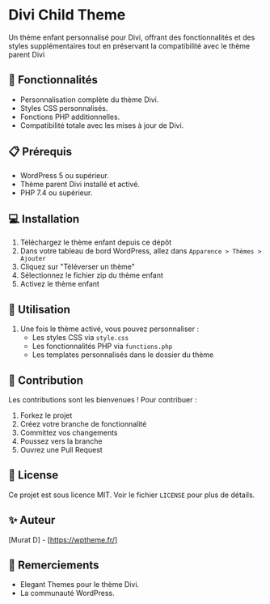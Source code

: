 # Divi Child Theme

Un thème enfant personnalisé pour Divi, offrant des fonctionnalités et des styles supplémentaires tout en préservant la compatibilité avec le thème parent Divi

## 🚀 Fonctionnalités

- Personnalisation complète du thème Divi.
- Styles CSS personnalisés.
- Fonctions PHP additionnelles.
- Compatibilité totale avec les mises à jour de Divi.

## 📋 Prérequis

- WordPress 5 ou supérieur.
- Thème parent Divi installé et activé.
- PHP 7.4 ou supérieur. 

## 💻 Installation

1. Téléchargez le thème enfant depuis ce dépôt
2. Dans votre tableau de bord WordPress, allez dans `Apparence > Thèmes > Ajouter`
3. Cliquez sur "Téléverser un thème"
4. Sélectionnez le fichier zip du thème enfant
5. Activez le thème enfant

## 🔧 Utilisation

1. Une fois le thème activé, vous pouvez personnaliser :
   - Les styles CSS via `style.css`
   - Les fonctionnalités PHP via `functions.php`
   - Les templates personnalisés dans le dossier du thème

## 🤝 Contribution

Les contributions sont les bienvenues ! Pour contribuer :

1. Forkez le projet
2. Créez votre branche de fonctionnalité 
3. Committez vos changements 
4. Poussez vers la branche 
5. Ouvrez une Pull Request

## 📝 License

Ce projet est sous licence MIT. Voir le fichier `LICENSE` pour plus de détails.

## ✨ Auteur

[Murat D] - [https://wptheme.fr/]

## 🙏 Remerciements

- Elegant Themes pour le thème Divi.
- La communauté WordPress.
